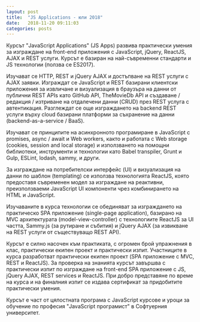 ```yaml
---
layout: post
title:  "JS Applications - юли 2018"
date:   2018-11-20 09:11:03
categories: posts
---
```


<p>Курсът "JavaScript Applications" (JS Apps) развива практически умения за изграждане на front-end
 приложения с JavaScript, jQuery, ReactJS, AJAX и REST услуги. Курсът е базиран на най-съвременни
  стандарти и JS технологии (ползва се ES2017).
   
   Изучават се HTTP, REST и jQuery AJAX и достъпване на REST услуги с AJAX заявки. Изграждат 
   се JavaScript и REST базирани клиентски приложения за извличане и визуализация в браузъра на данни от 
   публични REST APIs като GitHub API, TheMovieDb API и създаване / редакция / изтриване на отдалечени данни
    (CRUD) през REST услуга с автентикация. Разглеждат се още изграждането на backend REST услуги върху cloud
    базирани платформи за съхранение на данни (backend-as-a-service / BaaS).
   
   Изучават се принципите на асинхронното програмиране в JavaScript с promises, async / await
    и Web workers, както и работата с Web storage (cookies, session and local storage) и използването
    на помощни библиотеки, инструменти и технологии като Babel transpiler, Grunt и Gulp, ESLint, lodash, sammy, и други.
   
   За изграждане на потребителски интерфейс (UI) и визуализация на данни по шаблон (templating)
    се използва технологията ReactJS, която предоставя съвременен модел за изграждане на реактивни,
     преизползваеми JavaScript UI компоненти чрез комбинирането на HTML и JavaScript.
   
   Изучаваните в курса технологии се обединяват за изграждането на практическо SPA приложение
    (single-page application), базирано на MVC архитектурата (model-view-controller) с технологиите ReactJS
     за UI частта, Sammy.js (за рутиране и събития) и jQuery AJAX (за извикване на REST услуги от съществуващо REST API).
   
   Курсът е силно насочен към практиката, с огромен брой упражнения в клас, практически екипен
    проект и практически изпит. Участниците в курса разработват практически екипен проект (SPA приложение
     с MVC, REST и ReactJS). За проверка на знанията курсът завършва с практически изпит по изграждане на
      front-end SPA приложение с JS, jQuery AJAX, REST services и ReactJS. При добро представяне по време на курса и на финалния изпит се издава сертификат за придобитите практически умения.
   
   Курсът е част от цялостната програма с JavaScript курсове и уроци за обучение по професия
    "JavaScript програмист" в Софтуерния университет.
   </p>